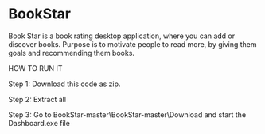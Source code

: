 # BookStar
Book Star is a book rating desktop application, where you can add or discover books. Purpose is to motivate people to read more, by giving them goals and recommending them books.

HOW TO RUN IT

Step 1: Download this code as zip.

Step 2: Extract all

Step 3: Go to BookStar-master\BookStar-master\Download and start the Dashboard.exe file
